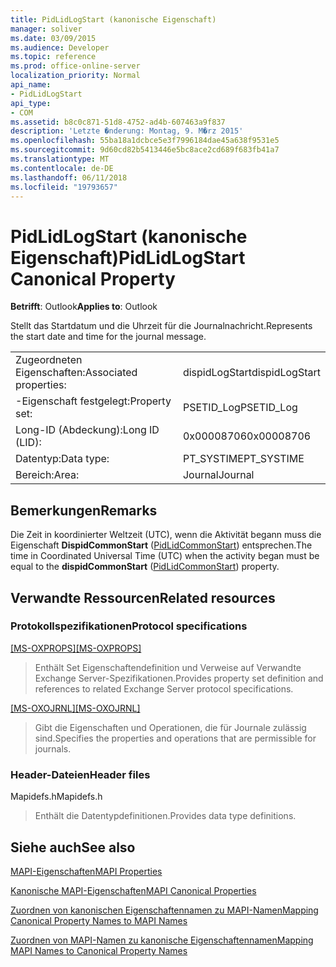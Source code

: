 ```yaml
---
title: PidLidLogStart (kanonische Eigenschaft)
manager: soliver
ms.date: 03/09/2015
ms.audience: Developer
ms.topic: reference
ms.prod: office-online-server
localization_priority: Normal
api_name:
- PidLidLogStart
api_type:
- COM
ms.assetid: b8c0c871-51d8-4752-ad4b-607463a9f837
description: 'Letzte �nderung: Montag, 9. M�rz 2015'
ms.openlocfilehash: 55ba18a1dcbce5e3f7996184dae45a638f9531e5
ms.sourcegitcommit: 9d60cd82b5413446e5bc8ace2cd689f683fb41a7
ms.translationtype: MT
ms.contentlocale: de-DE
ms.lasthandoff: 06/11/2018
ms.locfileid: "19793657"
---
```

# <a name="pidlidlogstart-canonical-property"></a><span data-ttu-id="9f9cc-103">PidLidLogStart (kanonische Eigenschaft)</span><span class="sxs-lookup"><span data-stu-id="9f9cc-103">PidLidLogStart Canonical Property</span></span>

  
  
<span data-ttu-id="9f9cc-104">**Betrifft**: Outlook</span><span class="sxs-lookup"><span data-stu-id="9f9cc-104">**Applies to**: Outlook</span></span> 
  
<span data-ttu-id="9f9cc-105">Stellt das Startdatum und die Uhrzeit für die Journalnachricht.</span><span class="sxs-lookup"><span data-stu-id="9f9cc-105">Represents the start date and time for the journal message.</span></span>
  
|||
|:-----|:-----|
|<span data-ttu-id="9f9cc-106">Zugeordneten Eigenschaften:</span><span class="sxs-lookup"><span data-stu-id="9f9cc-106">Associated properties:</span></span>  <br/> |<span data-ttu-id="9f9cc-107">dispidLogStart</span><span class="sxs-lookup"><span data-stu-id="9f9cc-107">dispidLogStart</span></span>  <br/> |
|<span data-ttu-id="9f9cc-108">-Eigenschaft festgelegt:</span><span class="sxs-lookup"><span data-stu-id="9f9cc-108">Property set:</span></span>  <br/> |<span data-ttu-id="9f9cc-109">PSETID_Log</span><span class="sxs-lookup"><span data-stu-id="9f9cc-109">PSETID_Log</span></span>  <br/> |
|<span data-ttu-id="9f9cc-110">Long-ID (Abdeckung):</span><span class="sxs-lookup"><span data-stu-id="9f9cc-110">Long ID (LID):</span></span>  <br/> |<span data-ttu-id="9f9cc-111">0x00008706</span><span class="sxs-lookup"><span data-stu-id="9f9cc-111">0x00008706</span></span>  <br/> |
|<span data-ttu-id="9f9cc-112">Datentyp:</span><span class="sxs-lookup"><span data-stu-id="9f9cc-112">Data type:</span></span>  <br/> |<span data-ttu-id="9f9cc-113">PT_SYSTIME</span><span class="sxs-lookup"><span data-stu-id="9f9cc-113">PT_SYSTIME</span></span>  <br/> |
|<span data-ttu-id="9f9cc-114">Bereich:</span><span class="sxs-lookup"><span data-stu-id="9f9cc-114">Area:</span></span>  <br/> |<span data-ttu-id="9f9cc-115">Journal</span><span class="sxs-lookup"><span data-stu-id="9f9cc-115">Journal</span></span>  <br/> |
   
## <a name="remarks"></a><span data-ttu-id="9f9cc-116">Bemerkungen</span><span class="sxs-lookup"><span data-stu-id="9f9cc-116">Remarks</span></span>

<span data-ttu-id="9f9cc-117">Die Zeit in koordinierter Weltzeit (UTC), wenn die Aktivität begann muss die Eigenschaft **DispidCommonStart** ([PidLidCommonStart](pidlidcommonstart-canonical-property.md)) entsprechen.</span><span class="sxs-lookup"><span data-stu-id="9f9cc-117">The time in Coordinated Universal Time (UTC) when the activity began must be equal to the **dispidCommonStart** ([PidLidCommonStart](pidlidcommonstart-canonical-property.md)) property.</span></span>
  
## <a name="related-resources"></a><span data-ttu-id="9f9cc-118">Verwandte Ressourcen</span><span class="sxs-lookup"><span data-stu-id="9f9cc-118">Related resources</span></span>

### <a name="protocol-specifications"></a><span data-ttu-id="9f9cc-119">Protokollspezifikationen</span><span class="sxs-lookup"><span data-stu-id="9f9cc-119">Protocol specifications</span></span>

<span data-ttu-id="9f9cc-120">[[MS-OXPROPS]](http://msdn.microsoft.com/library/f6ab1613-aefe-447d-a49c-18217230b148%28Office.15%29.aspx)</span><span class="sxs-lookup"><span data-stu-id="9f9cc-120">[[MS-OXPROPS]](http://msdn.microsoft.com/library/f6ab1613-aefe-447d-a49c-18217230b148%28Office.15%29.aspx)</span></span>
  
> <span data-ttu-id="9f9cc-121">Enthält Set Eigenschaftendefinition und Verweise auf Verwandte Exchange Server-Spezifikationen.</span><span class="sxs-lookup"><span data-stu-id="9f9cc-121">Provides property set definition and references to related Exchange Server protocol specifications.</span></span>
    
<span data-ttu-id="9f9cc-122">[[MS-OXOJRNL]](http://msdn.microsoft.com/library/2aa04fd2-0f36-4ce4-9178-c0fc70aa8d43%28Office.15%29.aspx)</span><span class="sxs-lookup"><span data-stu-id="9f9cc-122">[[MS-OXOJRNL]](http://msdn.microsoft.com/library/2aa04fd2-0f36-4ce4-9178-c0fc70aa8d43%28Office.15%29.aspx)</span></span>
  
> <span data-ttu-id="9f9cc-123">Gibt die Eigenschaften und Operationen, die für Journale zulässig sind.</span><span class="sxs-lookup"><span data-stu-id="9f9cc-123">Specifies the properties and operations that are permissible for journals.</span></span>
    
### <a name="header-files"></a><span data-ttu-id="9f9cc-124">Header-Dateien</span><span class="sxs-lookup"><span data-stu-id="9f9cc-124">Header files</span></span>

<span data-ttu-id="9f9cc-125">Mapidefs.h</span><span class="sxs-lookup"><span data-stu-id="9f9cc-125">Mapidefs.h</span></span>
  
> <span data-ttu-id="9f9cc-126">Enthält die Datentypdefinitionen.</span><span class="sxs-lookup"><span data-stu-id="9f9cc-126">Provides data type definitions.</span></span>
    
## <a name="see-also"></a><span data-ttu-id="9f9cc-127">Siehe auch</span><span class="sxs-lookup"><span data-stu-id="9f9cc-127">See also</span></span>



[<span data-ttu-id="9f9cc-128">MAPI-Eigenschaften</span><span class="sxs-lookup"><span data-stu-id="9f9cc-128">MAPI Properties</span></span>](mapi-properties.md)
  
[<span data-ttu-id="9f9cc-129">Kanonische MAPI-Eigenschaften</span><span class="sxs-lookup"><span data-stu-id="9f9cc-129">MAPI Canonical Properties</span></span>](mapi-canonical-properties.md)
  
[<span data-ttu-id="9f9cc-130">Zuordnen von kanonischen Eigenschaftennamen zu MAPI-Namen</span><span class="sxs-lookup"><span data-stu-id="9f9cc-130">Mapping Canonical Property Names to MAPI Names</span></span>](mapping-canonical-property-names-to-mapi-names.md)
  
[<span data-ttu-id="9f9cc-131">Zuordnen von MAPI-Namen zu kanonische Eigenschaftennamen</span><span class="sxs-lookup"><span data-stu-id="9f9cc-131">Mapping MAPI Names to Canonical Property Names</span></span>](mapping-mapi-names-to-canonical-property-names.md)

